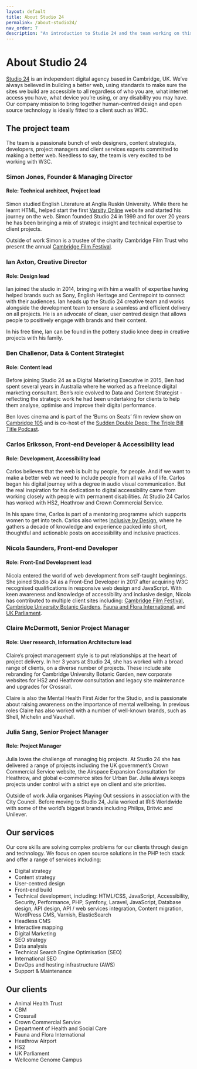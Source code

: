 ```yaml
---
layout: default
title: About Studio 24
permalink: /about-studio24/
nav_order: 7
description: "An introduction to Studio 24 and the team working on this project."
---
```

# About Studio 24

[Studio 24](https://www.studio24.net/) is an independent digital agency based in Cambridge, UK. We’ve always believed in building a better web, using standards to make sure the sites we build are accessible to all regardless of who you are, what internet access you have, what device you’re using, or any disability you may have. Our company mission to bring together human-centred design and open source technology is ideally fitted to a client such as W3C.

## The project team

The team is a passionate bunch of web designers, content strategists, developers, project managers and client services experts committed to making a better web. Needless to say, the team is very excited to be working with W3C.

### Simon Jones, Founder & Managing Director

#### Role: Technical architect, Project lead

Simon studied English Literature at Anglia Ruskin University. While there he learnt HTML, helped start the first [Varsity Online](https://www.varsity.co.uk/) website and started his journey on the web. Simon founded Studio 24 in 1999 and for over 20 years he has been bringing a mix of strategic insight and technical expertise to client projects. 

Outside of work Simon is a trustee of the charity Cambridge Film Trust who present the annual [Cambridge Film Festival](https://www.cambridgefilmfestival.org.uk/).

### Ian Axton, Creative Director

#### Role: Design lead

Ian joined the studio in 2014, bringing with him a wealth of expertise having helped brands such as Sony, English Heritage and Centrepoint to connect with their audiences. Ian heads up the Studio 24 creative team and works alongside the development team to ensure a seamless and efficient delivery on all projects. He is an advocate of clean, user centred design that allows people to positively engage with brands and their content. 

In his free time, Ian can be found in the pottery studio knee deep in creative projects with his family.

### Ben Challenor, Data & Content Strategist

#### Role: Content lead

Before joining Studio 24 as a Digital Marketing Executive in 2015, Ben had spent several years in Australia where he worked as a freelance digital marketing consultant. Ben’s role evolved to Data and Content Strategist - reflecting the strategic work he had been undertaking for clients to help them analyse, optimise and improve their digital performance. 

Ben loves cinema and is part of the ‘Bums on Seats’ film review show on [Cambridge 105](https://cambridge105.co.uk/) and is co-host of the [Sudden Double Deep: The Triple Bill Title Podcast](https://suddendoubledeep.com/). 

### Carlos Eriksson, Front-end Developer & Accessibility lead

#### Role: Development, Accessibility lead

Carlos believes that the web is built by people, for people. And if we want to make a better web we need to include people from all walks of life. Carlos began his digital journey with a degree in audio visual communication. But the real inspiration for his dedication to digital accessibility came from working closely with people with permanent disabilities. At Studio 24 Carlos has worked with HS2, Heathrow and Crown Commercial Service. 

In his spare time, Carlos is part of a mentoring programme which supports women to get into tech. Carlos also writes [Inclusive by Design](https://superdupercritical.com/), where he gathers a decade of knowledge and experience packed into short, thoughtful and actionable posts on accessibility and inclusive practices.

### Nicola Saunders, Front-end Developer

#### Role: Front-End Development lead

Nicola entered the world of web development from self-taught beginnings. She joined Studio 24 as a Front-End Developer in 2017 after acquiring W3C recognised qualifications in responsive web design and JavaScript. With keen awareness and knowledge of accessibility and inclusive design, Nicola has contributed to multiple client sites including: [Cambridge Film Festival](https://www.cambridgefilmfestival.org.uk/), [Cambridge University Botanic Gardens](https://www.botanic.cam.ac.uk/), [Fauna and Flora International](https://www.fauna-flora.org/), and [UK Parliament](https://learning.parliament.uk/).

### Claire McDermott, Senior Project Manager

#### Role: User research, Information Architecture lead

Claire’s project management style is to put relationships at the heart of project delivery. In her 3 years at Studio 24, she has worked with a broad range of clients, on a diverse number of projects. These include site rebranding for Cambridge University Botanic Garden, new corporate websites for HS2 and  Heathrow consultation and legacy site maintenance and upgrades for Crossrail. 

Claire is also the Mental Health First Aider for the Studio, and is passionate about raising awareness on the importance of mental wellbeing. In previous roles Claire has also worked with a number of well-known brands, such as Shell, Michelin and Vauxhall.

### Julia Sang, Senior Project Manager

#### Role: Project Manager

Julia loves the challenge of managing big projects. At Studio 24 she has delivered a range of projects including the UK government’s Crown Commercial Service website, the Airspace Expansion Consultation for Heathrow, and global e-commerce sites for Urban Bar. Julia always keeps projects under control with a strict eye on client and site priorities. 

Outside of work Julia organises Playing Out sessions in association with the City Council. Before moving to Studio 24, Julia worked at IRIS Worldwide with some of the world’s biggest brands including Philips, Britvic and Unilever. 


## Our services
Our core skills are solving complex problems for our clients through design and technology. We focus on open source solutions in the PHP tech stack and offer a range of services including:

* Digital strategy 
* Content strategy 
* User-centred design 
* Front-end build
* Technical development, including: HTML/CSS, JavaScript, Accessibility, Security, Performance, PHP, Symfony, Laravel, JavaScript, Database design, API design, API / web services integration, Content migration, WordPress CMS, Varnish, ElasticSearch				
* Headless CMS
* Interactive mapping
* Digital Marketing
* SEO strategy
* Data analysis
* Technical Search Engine Optimisation (SEO) 
* International SEO
* DevOps and hosting infrastructure (AWS) 
* Support & Maintenance 

## Our clients
* Animal Health Trust
* CBM
* Crossrail
* Crown Commercial Service
* Department of Health and Social Care
* Fauna and Flora International
* Heathrow Airport
* HS2
* UK Parliament
* Wellcome Genome Campus
